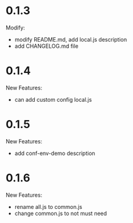# 0.1.3

Modify:

- modify README.md, add local.js description
- add CHANGELOG.md file

# 0.1.4

New Features:

- can add custom config local.js 

# 0.1.5

New Features:

- add conf-env-demo description

# 0.1.6

New Features:

- rename all.js to common.js
- change common.js to not must need
